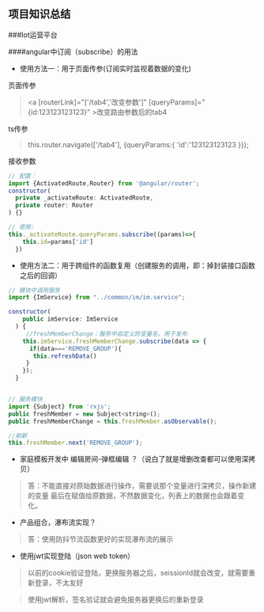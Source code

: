 ## 项目知识总结
###Iot运营平台

####angular中订阅（subscribe）的用法

- 使用方法一：用于页面传参(订阅实时监视着数据的变化)

页面传参
> <a [routerLink]="['/tab4','改变参数']" [queryParams]="{id:123123123123}" >改变路由参数后的tab4</a>

ts传参
> this.router.navigate(['/tab4'], {queryParams:{ 'id':'123123123123 }});

接收参数
```javascript
// 配置：
import {ActivatedRoute,Router} from '@angular/router';
constructor(
  private _activateRoute: ActivatedRoute,
  private router: Router
) {}

// 使用:
this._activateRoute.queryParams.subscribe((params)=>{
    this.id=params['id']
  })
```

- 使用方法二：用于跨组件的函数复用（创建服务的调用，即：掉封装接口函数之后的回调）

```javascript
// 模块中调用服务
import {ImService} from "../common/im/im.service";

constructor(
    public imService: ImService   
  ) {
 	 //freshMemberChange：服务中自定义的变量名，用于发布
    this.imService.freshMemberChange.subscribe(data => {
      if(data==='REMOVE_GROUP'){
       this.refreshData()
     }
    });
  }


// 服务模块
import {Subject} from 'rxjs';
public freshMember = new Subject<string>(); 
public freshMemberChange = this.freshMember.asObservable();

//刷新
this.freshMember.next('REMOVE_GROUP');
```

- 家庭模板开发中 编辑房间-弹框编辑 ？（说白了就是增删改查都可以使用深拷贝）

>答：不能直接对原始数据进行操作，需要说那个变量进行深拷贝，操作新建的变量
最后在赋值给原数据，不然数据变化，列表上的数据也会跟着变化。

- 产品组合，瀑布流实现？

>答：使用防抖节流函数更好的实现瀑布流的展示

- 使用jwt实现登陆（json web token）
> 以前的cookie验证登陆，更换服务器之后，seissionId就会改变，就需要重新登录，不太友好

> 使用jwt解析，签名验证就会避免服务器更换后的重新登录

